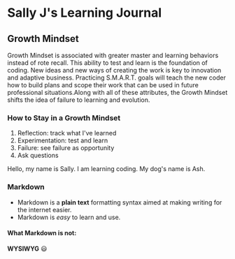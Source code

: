 # Sally J's Learning Journal

## Growth Mindset
Growth Mindset is associated with greater master and learning behaviors instead of rote recall. This ability to test and learn is the foundation of coding. New ideas and new ways of creating the work is key to innovation and adaptive business. 
Practicing S.M.A.R.T. goals will teach the new coder how to build plans and scope their work that can be used in future professional situations.Along with all of these attributes, the Growth Mindset shifts the idea of failure to learning and evolution. 
### How to Stay in a Growth Mindset
1. Reflection: track what I've learned
1. Experimentation: test and learn
1. Failure: see failure as opportunity
1. Ask questions

Hello, my name is Sally. I am learning coding. My dog's name is Ash.

### Markdown
* Markdown is a **plain text** formatting syntax aimed at making writing for the internet easier.
* Markdown is *easy* to learn and use.
#### What Markdown is not:
**WYSIWYG**
:smiley:
